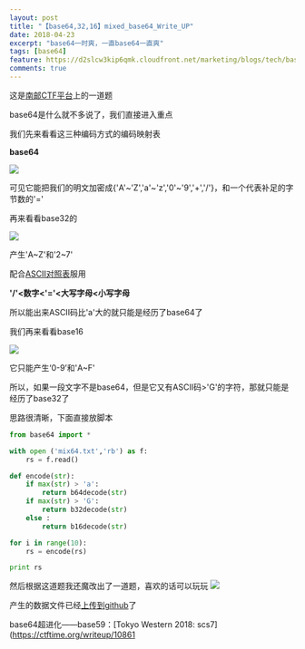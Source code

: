 ```yaml
---
layout: post
title: "【base64,32,16】mixed_base64_Write_UP"
date: 2018-04-23
excerpt: "base64一时爽，一直base64一直爽"
tags: [base64]
feature: https://d2slcw3kip6qmk.cloudfront.net/marketing/blogs/tech/base64-header@2x.png
comments: true
---
```

这是[南邮CTF平台](http://ctf.nuptzj.cn/)上的一道题

base64是什么就不多说了，我们直接进入重点

我们先来看看这三种编码方式的编码映射表

**base64**

![](https://s3.amazonaws.com/stackabuse/media/decimal-to-base64-table.png)

可见它能把我们的明文加密成{'A'~'Z','a'~'z','0'~'9','+','/'}，和一个代表补足的字节数的'='

再来看看base32的

![](http://chuantu.biz/t6/296/1524706899x-1566660859.png)

产生'A~Z'和'2~7'

配合[ASCII对照表](http://tool.oschina.net/commons?type=4)服用

**'/'<数字<'='<大写字母<小写字母**

所以能出来ASCII码比'a'大的就只能是经历了base64了

我们再来看看base16

![](http://s5.51cto.com/wyfs02/M00/76/CE/wKioL1ZdBoyS1GfDAAAPj7Mgg7E532.png)

它只能产生‘0-9’和'A~F'

所以，如果一段文字不是base64，但是它又有ASCII码>'G'的字符，那就只能是经历了base32了

思路很清晰，下面直接放脚本

```py
from base64 import *

with open ('mix64.txt','rb') as f:
    rs = f.read()

def encode(str):
    if max(str) > 'a':
        return b64decode(str)
    if max(str) > 'G':
        return b32decode(str)
    else :
        return b16decode(str)

for i in range(10):
    rs = encode(rs)

print rs 

```

然后根据这道题我还魔改出了一道题，喜欢的话可以玩玩
![](http://chuantu.biz/t6/296/1524708206x-1566661211.png)

产生的数据文件已经[上传到github](https://github.com/RhythmMark/RhythmMark.github.io/blob/master/makings/result.txt)了


base64超进化——base59：[Tokyo Western 2018: scs7](https://ctftime.org/writeup/10861
